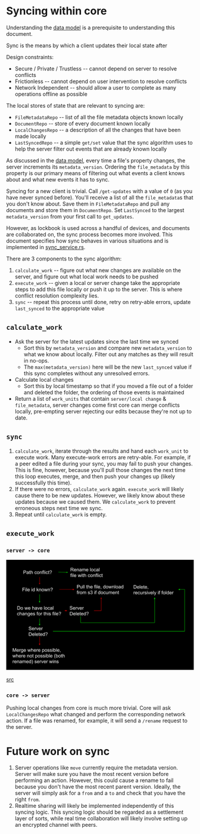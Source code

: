 # Syncing within core

Understanding the [data model](data_model.md) is a prerequisite to understanding this document.

Sync is the means by which a client updates their local state after

Design constraints:

+ Secure / Private / Trustless -- cannot depend on server to resolve conflicts
+ Frictionless -- cannot depend on user intervention to resolve conflicts
+ Network Independent -- should allow a user to complete as many operations offline as possible

The local stores of state that are relevant to syncing are:

+ `FileMetadataRepo` -- list of all the file metadata objects known locally
+ `DocumentRepo` -- store of every document known locally
+ `LocalChangesRepo` -- a description of all the changes that have been made locally
+ `LastSyncedRepo` -- a simple `get/set` value that the sync algorithm uses to help the server filter out events that
  are already known locally

As discussed in the [data model](data_model.md), every time a file's property changes, the server increments its
`metadata_version`. Ordering the `file_metadata` by this property is our primary means of filtering out what events a
client knows about and what new events it has to sync.

Syncing for a new client is trivial. Call `/get-updates` with a value of `0` (as you have never synced before). You'll
receive a list of all the `file_metadata`s that you don't know about. Save them in `FileMetadataRepo` and pull any
documents and store them in `DocumentRepo`. Set `LastSynced` to the largest `metadata_version` from your first call to
`get_updates`.

However, as lockbook is used across a handful of devices, and documents are collaborated on, the sync process becomes
more involved. This document specifies how sync behaves in various situations and is implemented in
[sync_service.rs][sync-service].

There are 3 components to the sync algorithm:

1. `calculate_work` -- figure out what new changes are available on the server, and figure out what local work needs to
   be pushed
2. `execute_work` -- given a local or server change take the appropriate steps to add this file locally or push it up 
   to the server. This is where conflict resolution complexity lies. 
3. `sync` -- repeat this process until done, retry on retry-able errors, update `last_synced` to the appropriate value

## `calculate_work`

+ Ask the server for the latest updates since the last time we synced
    + Sort this by `metadata_version` and compare new `metadata_version` to what we know about locally. Filter out any
      matches as they will result in no-ops.
    + The `max(metadata_version)` here will be the new `last_synced` value if this sync completes without any unresolved
      errors.
+ Calculate local changes
    + Sort this by local timestamp so that if you moved a file out of a folder and deleted the folder, the ordering of 
      those events is maintained
+ Return a list of `work_units` that contain `server/local change` & `file_metadata`, server changes come first core can
    merge conflicts locally, pre-empting server rejecting our edits because they're not up to date.
      
## `sync`

1. `calculate_work`, iterate through the results and hand each `work_unit` to execute work. Many execute-work errors are
   retry-able.
   For example, if a peer edited a file during your sync, you may fail to push your changes. This is fine, however,
   because you'll pull those changes the next time this loop executes, merge, and then push your changes up (likely 
   successfully this time).
2. If there were no errors, `calculate_work` again. `execute_work` will likely cause there to be new updates. However,
   we likely know about these updates because we caused them. We `calculate_work` to prevent erroneous steps next time 
   we sync. 
3. Repeat until `calculate_work` is empty.

## `execute_work`

### `server -> core`

![handle_server_change](handle_server_change.svg)

[src](https://docs.google.com/drawings/d/18mBM2NLZJ3Ykz64-i9BaINmnGpVfp5wXvaiwqphH7zM/edit)

### `core -> server`

Pushing local changes from core is much more trivial. Core will ask `LocalChangesRepo` what changed and perform the
corresponding network action. If a file was renamed, for example, it will send a `/rename` request to the server.

# Future work on sync

1. Server operations like `move` currently require the metadata version. Server will make sure you have the most recent
   version before performing an action. However, this could cause a rename to fail because you don't have the most 
   recent parent version. Ideally, the server will simply ask for a `from` and a `to` and check that you have the right `from`.
2. Realtime sharing will likely be implemented independently of this syncing logic. This syncing logic should be regarded
   as a settlement layer of sorts, while real time collaboration will likely involve setting up an encrypted channel with
   peers.

[sync-service]: https://github.com/lockbook/lockbook/blob/master/core/src/service/sync_service.rs
